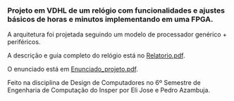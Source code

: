 ### Projeto em VDHL de um relógio com funcionalidades e ajustes básicos de horas e minutos implementando em uma FPGA.
A arquitetura foi projetada seguindo um modelo de processador genérico + periféricos.


A descrição e guia completo do relógio está no [Relatorio.pdf](https://github.com/pedrooa/Relogio/blob/master/Relatorio.pdf).


O enunciado está em [Enunciado_projeto.pdf](https://github.com/pedrooa/Relogio/blob/master/Enunciado_projeto.pdf).


Feito na disciplina de Design de Computadores no 6º Semestre de Engenharia de Computação do Insper por Eli Jose e Pedro Azambuja.
